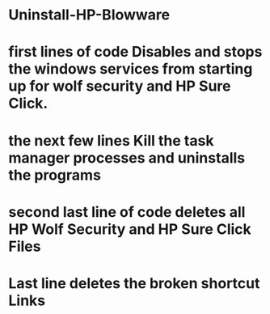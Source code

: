 # Uninstall-HP-Blowware
# first lines of code Disables and stops the windows services from starting up for wolf security and HP Sure Click.
# the next few lines Kill the task manager processes and uninstalls the programs
# second last line of code deletes all HP Wolf Security and HP Sure Click Files
# Last line deletes the broken shortcut Links
